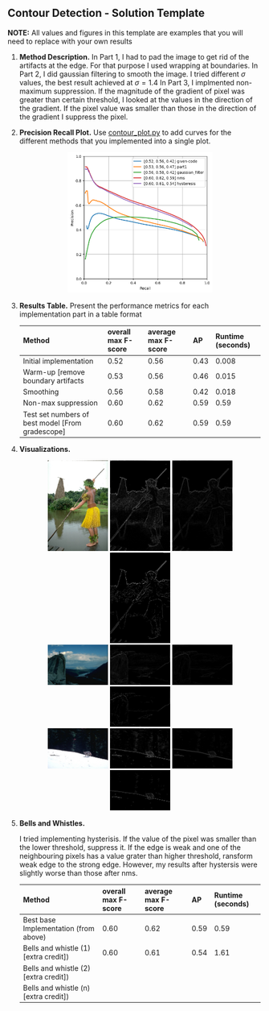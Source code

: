 ## Contour Detection - Solution Template

**NOTE:** All values and figures in this template are examples that you will need to replace with your own results

1. **Method Description.** In Part 1, I had to pad the image to get rid of the artifacts at the edge. For that purpose I used wrapping at boundaries.
   In Part 2, I did gaussian filtering to smooth the image. I tried different $\sigma$ values, the best result achieved at $\sigma=1.4$
   In Part 3, I implmented non-maximum suppression. If the magnitude of the gradient of pixel was greater than certain threshold, I looked at the values in the direction of the gradient. If the pixel value was smaller than those in the direction of the gradient I suppress the pixel.


2. **Precision Recall Plot.**  Use [contour_plot.py](contours/../contour_plot.py) to add curves for the different methods that you implemented into a single plot.
   
   <div align="center">
      <img src="plot.png" width="60%">
   </div>

3. **Results Table.**  Present the performance metrics for each implementation part in a table format

   | Method | overall max F-score | average max F-score | AP | Runtime (seconds) |
   | ----------- | --- | --- | ---  | --- |
   | Initial implementation | 0.52 | 0.56 | 0.43 | 0.008 |
   | Warm-up [remove boundary artifacts | 0.53 | 0.56 | 0.46 | 0.015 |
   | Smoothing | 0.56 | 0.58 | 0.42 | 0.018 |
   | Non-max suppression | 0.60 | 0.62 | 0.59 | 0.59 |
   | Test set numbers of best model [From gradescope] | 0.60 | 0.62 | 0.59 | 0.59 |

4. **Visualizations.** 
   <div align="center">
      <img src="101087_raw.jpg" width="25%">
      <img src="101087_part1.png" width="25%">
      <img src="101087_gf.png" width="25%">
      <img src="101087_nms.png" width="25%">
   </div>

   <div align="center">
      <img src="14037_raw.jpg" width="25%">
      <img src="14037_part1.png" width="25%">
      <img src="14037_gf.png" width="25%">
      <img src="14037_nms.png" width="25%">
   </div>

   <div align="center">
      <img src="167062_raw.jpg" width="25%" >
      <img src="167062_part1.png" width="25%">
      <img src="167062_gf.png" width="25%">
      <img src="167062_nms.png" width="25%">
   </div>

5. **Bells and Whistles.** 

   I tried implementing hysterisis. If the value of the pixel was smaller than the lower threshold, suppress it. If the edge is weak and one of the neighbouring pixels has a value grater than higher threshold, ransform weak edge to the strong edge. However, my results after hystersis were slightly worse than those after nms. 
   
   | Method | overall max F-score | average max F-score | AP | Runtime (seconds) |
   | ----------- | --- | --- | ---  | --- |
   | Best base Implementation (from above) | 0.60 | 0.62 | 0.59 | 0.59 |
   | Bells and whistle (1) [extra credit]) | 0.60 | 0.61 | 0.54 | 1.61
   | Bells and whistle (2) [extra credit]) | | | |
   | Bells and whistle (n) [extra credit]) | | | |